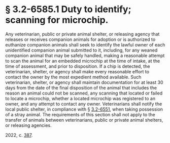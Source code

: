 # § 3.2-6585.1 Duty to identify; scanning for microchip.

<p>Any veterinarian, public or private animal shelter, or releasing agency that releases or receives companion animals for adoption or is authorized to euthanize companion animals shall seek to identify the lawful owner of each unidentified companion animal submitted to it, including, for any weaned companion animal that may be safely handled, making a reasonable attempt to scan the animal for an embedded microchip at the time of intake, at the time of assessment, and prior to disposition. If a chip is detected, the veterinarian, shelter, or agency shall make every reasonable effort to contact the owner by the most expedient method available. Such veterinarian, shelter, or agency shall maintain documentation for at least 30 days from the date of the final disposition of the animal that includes the reason an animal could not be scanned, any scanning that located or failed to locate a microchip, whether a located microchip was registered to an owner, and any attempt to contact any owner. Veterinarians shall notify the local public shelter, in compliance with § <a href='/vacode/3.2-6551/'>3.2-6551</a>, when taking possession of a stray animal. The requirements of this section shall not apply to the transfer of animals between veterinarians, public or private animal shelters, or releasing agencies.</p><p>2022, c. <a href='http://lis.virginia.gov/cgi-bin/legp604.exe?221+ful+CHAP0387'>387</a>.</p>